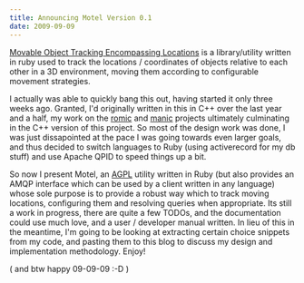 ```yaml
---
title: Announcing Motel Version 0.1
date: 2009-09-09
---
```


<a href="http://projects.morsi.org/Motel">Movable Object Tracking Encompassing Locations</a> is a library/utility written in ruby used to track the locations / coordinates of objects relative to each other in a 3D environment, moving them according to configurable movement strategies. 

I actually was able to quickly bang this out, having started it only three weeks ago. Granted, I'd originally written in this in C++ over the last year and a half, my work on the <a href="http://projects.morsi.org/romic">romic</a> and <a href="http://projects.morsi.org/manic">manic</a> projects ultimately culminating in the C++ version of this project. So most of the design work was done, I was just dissapointed at the pace I was going towards even larger goals, and thus decided to switch languages to Ruby (using activerecord for my db stuff) and use Apache QPID to speed things up a bit.

So now I present Motel, an <a href="http://www.gnu.org/licenses/agpl-3.0.txt">AGPL</a> utility written in Ruby (but also provides an AMQP interface which can be used by a client written in any language) whose sole purpose is to provide a robust way which to track moving locations, configuring them and resolving queries when appropriate. Its still a work in progress, there are quite a few TODOs, and the documentation could use much love, and a user / developer manual written. In lieu of this in the meantime, I'm going to be looking at extracting certain choice snippets from my code, and pasting them to this blog to discuss my design and implementation methodology. Enjoy!

( and btw happy 09-09-09 :-D )
